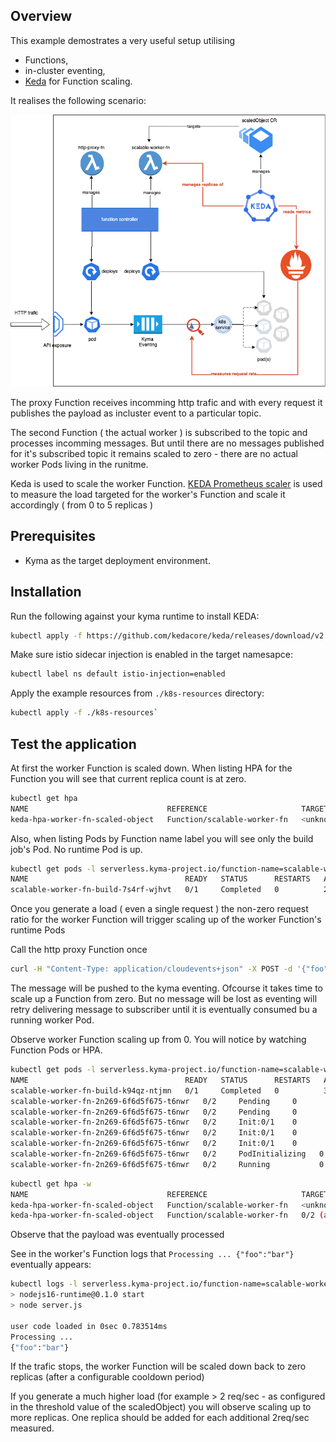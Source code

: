 ## Overview
This example demostrates a very useful setup utilising 
 - Functions,
 - in-cluster eventing,
 - [Keda](https://keda.sh/) for Function scaling.

It realises the following scenario:

![scenario](./assets/scaling-scenario.png "Scenario")

The proxy Function receives incomming http trafic and with every request it publishes the payload as incluster event to a particular topic.

The second Function ( the actual worker ) is subscribed to the topic and processes incomming  messages. But until there are no messages published for it's subscribed topic it remains scaled to zero - there are no actual worker Pods living in the runitme.

Keda is used to scale the worker Function. [KEDA Prometheus scaler](https://keda.sh/docs/2.8/scalers/prometheus/) is used to measure the load targeted for the worker's Function and scale it accordingly ( from 0 to 5 replicas )


## Prerequisites

- Kyma as the target deployment environment.

## Installation

Run the following against your kyma runtime to install KEDA:

```bash
kubectl apply -f https://github.com/kedacore/keda/releases/download/v2.8.0/keda-2.8.0.yaml
```

Make sure istio sidecar injection is enabled in the target namesapce:

```bash
kubectl label ns default istio-injection=enabled
```

Apply the example resources from `./k8s-resources` directory:
```bash
kubectl apply -f ./k8s-resources`
```

## Test the application

At first the worker Function is scaled down.
When listing HPA for the Function you will see that current replica count is at zero.
 ```bash
kubectl get hpa
NAME                               REFERENCE                     TARGETS             MINPODS   MAXPODS   REPLICAS   AGE
keda-hpa-worker-fn-scaled-object   Function/scalable-worker-fn   <unknown>/2 (avg)   1         5         0          27h

 ```
 Also, when listing Pods by Function name label you will see only the build job's Pod. No runtime Pod is up.
 ```bash
kubectl get pods -l serverless.kyma-project.io/function-name=scalable-worker-fn -w
NAME                                   READY   STATUS      RESTARTS   AGE
scalable-worker-fn-build-7s4rf-wjhvt   0/1     Completed   0          2m16s
 ```

Once you generate a load ( even a single request ) the non-zero request ratio for the worker Function will trigger scaling up of the worker Function's runtime Pods

 Call the http proxy Function once 

 ```bash
 curl -H "Content-Type: application/cloudevents+json" -X POST -d '{"foo":"bar"}' https://incoming.{your_cluster_domain}
 ```

The message will be pushed to the kyma eventing.
Ofcourse it takes time to scale up a Function from zero. But no message will be lost as eventing will retry delivering message to subscriber until it is eventually consumed bu a running worker Pod.

Observe worker Function scaling up from 0. You will notice by watching Function Pods or HPA.
```bash
kubectl get pods -l serverless.kyma-project.io/function-name=scalable-worker-fn -w 
NAME                                   READY   STATUS      RESTARTS   AGE
scalable-worker-fn-build-k94qz-ntjmn   0/1     Completed   0          32s
scalable-worker-fn-2n269-6f6d5f675-t6nwr   0/2     Pending     0          0s
scalable-worker-fn-2n269-6f6d5f675-t6nwr   0/2     Pending     0          0s
scalable-worker-fn-2n269-6f6d5f675-t6nwr   0/2     Init:0/1    0          0s
scalable-worker-fn-2n269-6f6d5f675-t6nwr   0/2     Init:0/1    0          0s
scalable-worker-fn-2n269-6f6d5f675-t6nwr   0/2     Init:0/1    0          1s
scalable-worker-fn-2n269-6f6d5f675-t6nwr   0/2     PodInitializing   0          2s
scalable-worker-fn-2n269-6f6d5f675-t6nwr   0/2     Running           0          7s
```
```bash
kubectl get hpa -w                                                        
NAME                               REFERENCE                     TARGETS             MINPODS   MAXPODS   REPLICAS   AGE
keda-hpa-worker-fn-scaled-object   Function/scalable-worker-fn   <unknown>/2 (avg)   1         5         0          27h
keda-hpa-worker-fn-scaled-object   Function/scalable-worker-fn   0/2 (avg)           1         5         1          27h
```

Observe that the payload was eventually processed

See in the worker's Function logs that `Processing ... {"foo":"bar"}` eventually appears:

 ```bash
kubectl logs -l serverless.kyma-project.io/function-name=scalable-worker-fn -f
> nodejs16-runtime@0.1.0 start
> node server.js

user code loaded in 0sec 0.783514ms
Processing ...
{"foo":"bar"}

 ```
 
 If the trafic stops, the worker Function will be scaled down back to zero replicas (after a configurable cooldown period)
 
 If you generate a much higher load (for example > 2 req/sec - as configured in the threshold value of the scaledObject) you will observe scaling up to more replicas. One replica should be added for each additional 2req/sec measured. 